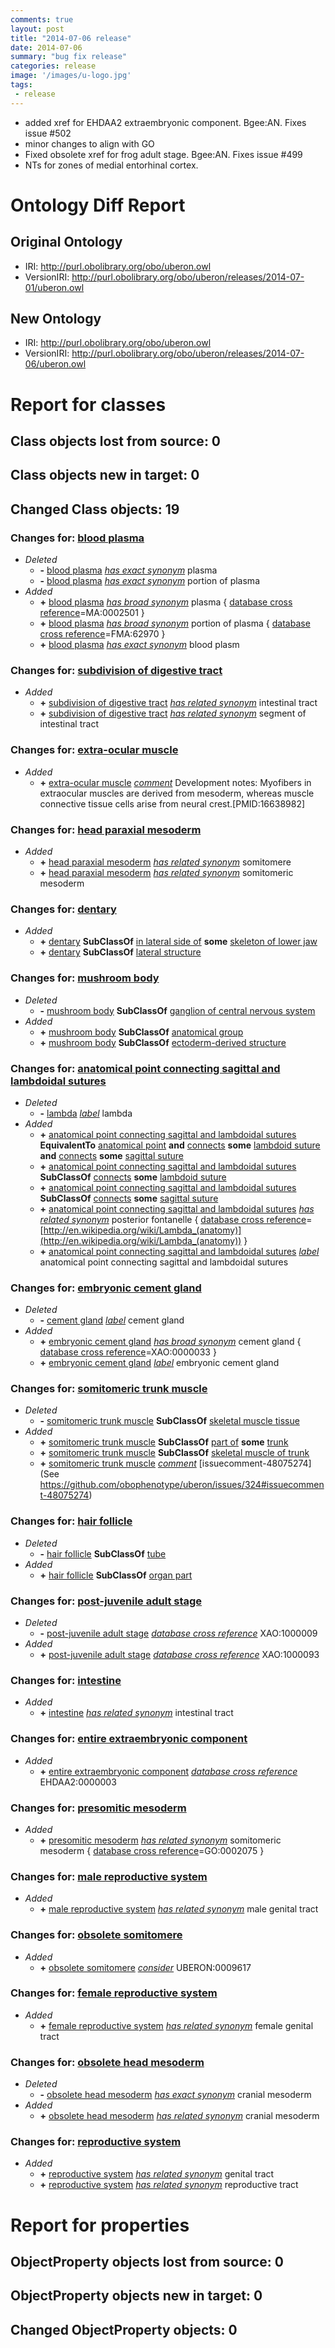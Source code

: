 ```yaml
---
comments: true
layout: post
title: "2014-07-06 release"
date: 2014-07-06
summary: "bug fix release"
categories: release
image: '/images/u-logo.jpg'
tags:
 - release
---
```


 * added xref for EHDAA2 extraembryonic component. Bgee:AN. Fixes issue #502
 * minor changes to align with GO
 * Fixed obsolete xref for frog adult stage. Bgee:AN. Fixes issue #499
 * NTs for zones of medial entorhinal cortex.

# Ontology Diff Report


## Original Ontology

 * IRI: http://purl.obolibrary.org/obo/uberon.owl
 * VersionIRI: http://purl.obolibrary.org/obo/uberon/releases/2014-07-01/uberon.owl

## New Ontology

 * IRI: http://purl.obolibrary.org/obo/uberon.owl
 * VersionIRI: http://purl.obolibrary.org/obo/uberon/releases/2014-07-06/uberon.owl

# Report for classes


## Class objects lost from source: 0


## Class objects new in target: 0


## Changed Class objects: 19


### Changes for: [blood plasma](http://purl.obolibrary.org/obo/UBERON_0001969)

 * _Deleted_
    *  **-** [blood plasma](http://purl.obolibrary.org/obo/UBERON_0001969) *[has exact synonym](http://www.geneontology.org/formats/oboInOwl#hasExactSynonym)* plasma
    *  **-** [blood plasma](http://purl.obolibrary.org/obo/UBERON_0001969) *[has exact synonym](http://www.geneontology.org/formats/oboInOwl#hasExactSynonym)* portion of plasma
 * _Added_
    *  **+** [blood plasma](http://purl.obolibrary.org/obo/UBERON_0001969) *[has broad synonym](http://www.geneontology.org/formats/oboInOwl#hasBroadSynonym)* plasma { [database cross reference](http://www.geneontology.org/formats/oboInOwl#hasDbXref)=MA:0002501 } 
    *  **+** [blood plasma](http://purl.obolibrary.org/obo/UBERON_0001969) *[has broad synonym](http://www.geneontology.org/formats/oboInOwl#hasBroadSynonym)* portion of plasma { [database cross reference](http://www.geneontology.org/formats/oboInOwl#hasDbXref)=FMA:62970 } 
    *  **+** [blood plasma](http://purl.obolibrary.org/obo/UBERON_0001969) *[has exact synonym](http://www.geneontology.org/formats/oboInOwl#hasExactSynonym)* blood plasm

### Changes for: [subdivision of digestive tract](http://purl.obolibrary.org/obo/UBERON_0004921)

 * _Added_
    *  **+** [subdivision of digestive tract](http://purl.obolibrary.org/obo/UBERON_0004921) *[has related synonym](http://www.geneontology.org/formats/oboInOwl#hasRelatedSynonym)* intestinal tract
    *  **+** [subdivision of digestive tract](http://purl.obolibrary.org/obo/UBERON_0004921) *[has related synonym](http://www.geneontology.org/formats/oboInOwl#hasRelatedSynonym)* segment of intestinal tract

### Changes for: [extra-ocular muscle](http://purl.obolibrary.org/obo/UBERON_0001601)

 * _Added_
    *  **+** [extra-ocular muscle](http://purl.obolibrary.org/obo/UBERON_0001601) *[comment](http://www.w3.org/2000/01/rdf-schema#comment)* Development notes: Myofibers in extraocular muscles are derived from mesoderm, whereas muscle connective tissue cells arise from neural crest.[PMID:16638982]

### Changes for: [head paraxial mesoderm](http://purl.obolibrary.org/obo/UBERON_0009617)

 * _Added_
    *  **+** [head paraxial mesoderm](http://purl.obolibrary.org/obo/UBERON_0009617) *[has related synonym](http://www.geneontology.org/formats/oboInOwl#hasRelatedSynonym)* somitomere
    *  **+** [head paraxial mesoderm](http://purl.obolibrary.org/obo/UBERON_0009617) *[has related synonym](http://www.geneontology.org/formats/oboInOwl#hasRelatedSynonym)* somitomeric mesoderm

### Changes for: [dentary](http://purl.obolibrary.org/obo/UBERON_0004742)

 * _Added_
    *  **+** [dentary](http://purl.obolibrary.org/obo/UBERON_0004742) **SubClassOf** [in lateral side of](http://purl.obolibrary.org/obo/BSPO_0000126) **some** [skeleton of lower jaw](http://purl.obolibrary.org/obo/UBERON_0003278)
    *  **+** [dentary](http://purl.obolibrary.org/obo/UBERON_0004742) **SubClassOf** [lateral structure](http://purl.obolibrary.org/obo/UBERON_0015212)

### Changes for: [mushroom body](http://purl.obolibrary.org/obo/UBERON_0001058)

 * _Deleted_
    *  **-** [mushroom body](http://purl.obolibrary.org/obo/UBERON_0001058) **SubClassOf** [ganglion of central nervous system](http://purl.obolibrary.org/obo/UBERON_0003339)
 * _Added_
    *  **+** [mushroom body](http://purl.obolibrary.org/obo/UBERON_0001058) **SubClassOf** [anatomical group](http://purl.obolibrary.org/obo/UBERON_0000480)
    *  **+** [mushroom body](http://purl.obolibrary.org/obo/UBERON_0001058) **SubClassOf** [ectoderm-derived structure](http://purl.obolibrary.org/obo/UBERON_0004121)

### Changes for: [anatomical point connecting sagittal and lambdoidal sutures](http://purl.obolibrary.org/obo/UBERON_0013424)

 * _Deleted_
    *  **-** [lambda](http://purl.obolibrary.org/obo/UBERON_0013424) *[label](http://www.w3.org/2000/01/rdf-schema#label)* lambda
 * _Added_
    *  **+** [anatomical point connecting sagittal and lambdoidal sutures](http://purl.obolibrary.org/obo/UBERON_0013424) **EquivalentTo** [anatomical point](http://purl.obolibrary.org/obo/UBERON_0006983) **and** [connects](http://purl.obolibrary.org/obo/RO_0002176) **some** [lambdoid suture](http://purl.obolibrary.org/obo/UBERON_0002491) **and** [connects](http://purl.obolibrary.org/obo/RO_0002176) **some** [sagittal suture](http://purl.obolibrary.org/obo/UBERON_0002492)
    *  **+** [anatomical point connecting sagittal and lambdoidal sutures](http://purl.obolibrary.org/obo/UBERON_0013424) **SubClassOf** [connects](http://purl.obolibrary.org/obo/RO_0002176) **some** [lambdoid suture](http://purl.obolibrary.org/obo/UBERON_0002491)
    *  **+** [anatomical point connecting sagittal and lambdoidal sutures](http://purl.obolibrary.org/obo/UBERON_0013424) **SubClassOf** [connects](http://purl.obolibrary.org/obo/RO_0002176) **some** [sagittal suture](http://purl.obolibrary.org/obo/UBERON_0002492)
    *  **+** [anatomical point connecting sagittal and lambdoidal sutures](http://purl.obolibrary.org/obo/UBERON_0013424) *[has related synonym](http://www.geneontology.org/formats/oboInOwl#hasRelatedSynonym)* posterior fontanelle { [database cross reference](http://www.geneontology.org/formats/oboInOwl#hasDbXref)=[http://en.wikipedia.org/wiki/Lambda_(anatomy)](http://en.wikipedia.org/wiki/Lambda_(anatomy)) } 
    *  **+** [anatomical point connecting sagittal and lambdoidal sutures](http://purl.obolibrary.org/obo/UBERON_0013424) *[label](http://www.w3.org/2000/01/rdf-schema#label)* anatomical point connecting sagittal and lambdoidal sutures

### Changes for: [embryonic cement gland](http://purl.obolibrary.org/obo/UBERON_0005093)

 * _Deleted_
    *  **-** [cement gland](http://purl.obolibrary.org/obo/UBERON_0005093) *[label](http://www.w3.org/2000/01/rdf-schema#label)* cement gland
 * _Added_
    *  **+** [embryonic cement gland](http://purl.obolibrary.org/obo/UBERON_0005093) *[has broad synonym](http://www.geneontology.org/formats/oboInOwl#hasBroadSynonym)* cement gland  { [database cross reference](http://www.geneontology.org/formats/oboInOwl#hasDbXref)=XAO:0000033 } 
    *  **+** [embryonic cement gland](http://purl.obolibrary.org/obo/UBERON_0005093) *[label](http://www.w3.org/2000/01/rdf-schema#label)* embryonic cement gland

### Changes for: [somitomeric trunk muscle](http://purl.obolibrary.org/obo/UBERON_0004138)

 * _Deleted_
    *  **-** [somitomeric trunk muscle](http://purl.obolibrary.org/obo/UBERON_0004138) **SubClassOf** [skeletal muscle tissue](http://purl.obolibrary.org/obo/UBERON_0001134)
 * _Added_
    *  **+** [somitomeric trunk muscle](http://purl.obolibrary.org/obo/UBERON_0004138) **SubClassOf** [part of](http://purl.obolibrary.org/obo/BFO_0000050) **some** [trunk](http://purl.obolibrary.org/obo/UBERON_0002100)
    *  **+** [somitomeric trunk muscle](http://purl.obolibrary.org/obo/UBERON_0004138) **SubClassOf** [skeletal muscle of trunk](http://purl.obolibrary.org/obo/UBERON_0001774)
    *  **+** [somitomeric trunk muscle](http://purl.obolibrary.org/obo/UBERON_0004138) *[comment](http://www.w3.org/2000/01/rdf-schema#comment)* [issuecomment-48075274](See https://github.com/obophenotype/uberon/issues/324#issuecomment-48075274)

### Changes for: [hair follicle](http://purl.obolibrary.org/obo/UBERON_0002073)

 * _Deleted_
    *  **-** [hair follicle](http://purl.obolibrary.org/obo/UBERON_0002073) **SubClassOf** [tube](http://purl.obolibrary.org/obo/UBERON_0000025)
 * _Added_
    *  **+** [hair follicle](http://purl.obolibrary.org/obo/UBERON_0002073) **SubClassOf** [organ part](http://purl.obolibrary.org/obo/UBERON_0000064)

### Changes for: [post-juvenile adult stage](http://purl.obolibrary.org/obo/UBERON_0000113)

 * _Deleted_
    *  **-** [post-juvenile adult stage](http://purl.obolibrary.org/obo/UBERON_0000113) *[database cross reference](http://www.geneontology.org/formats/oboInOwl#hasDbXref)* XAO:1000009
 * _Added_
    *  **+** [post-juvenile adult stage](http://purl.obolibrary.org/obo/UBERON_0000113) *[database cross reference](http://www.geneontology.org/formats/oboInOwl#hasDbXref)* XAO:1000093

### Changes for: [intestine](http://purl.obolibrary.org/obo/UBERON_0000160)

 * _Added_
    *  **+** [intestine](http://purl.obolibrary.org/obo/UBERON_0000160) *[has related synonym](http://www.geneontology.org/formats/oboInOwl#hasRelatedSynonym)* intestinal tract

### Changes for: [entire extraembryonic component](http://purl.obolibrary.org/obo/UBERON_0016887)

 * _Added_
    *  **+** [entire extraembryonic component](http://purl.obolibrary.org/obo/UBERON_0016887) *[database cross reference](http://www.geneontology.org/formats/oboInOwl#hasDbXref)* EHDAA2:0000003

### Changes for: [presomitic mesoderm](http://purl.obolibrary.org/obo/UBERON_0003059)

 * _Added_
    *  **+** [presomitic mesoderm](http://purl.obolibrary.org/obo/UBERON_0003059) *[has related synonym](http://www.geneontology.org/formats/oboInOwl#hasRelatedSynonym)* somitomeric mesoderm { [database cross reference](http://www.geneontology.org/formats/oboInOwl#hasDbXref)=GO:0002075 } 

### Changes for: [male reproductive system](http://purl.obolibrary.org/obo/UBERON_0000079)

 * _Added_
    *  **+** [male reproductive system](http://purl.obolibrary.org/obo/UBERON_0000079) *[has related synonym](http://www.geneontology.org/formats/oboInOwl#hasRelatedSynonym)* male genital tract

### Changes for: [obsolete somitomere](http://purl.obolibrary.org/obo/UBERON_0005727)

 * _Added_
    *  **+** [obsolete somitomere](http://purl.obolibrary.org/obo/UBERON_0005727) *[consider](http://www.geneontology.org/formats/oboInOwl#consider)* UBERON:0009617

### Changes for: [female reproductive system](http://purl.obolibrary.org/obo/UBERON_0000474)

 * _Added_
    *  **+** [female reproductive system](http://purl.obolibrary.org/obo/UBERON_0000474) *[has related synonym](http://www.geneontology.org/formats/oboInOwl#hasRelatedSynonym)* female genital tract

### Changes for: [obsolete head mesoderm](http://purl.obolibrary.org/obo/UBERON_0005280)

 * _Deleted_
    *  **-** [obsolete head mesoderm](http://purl.obolibrary.org/obo/UBERON_0005280) *[has exact synonym](http://www.geneontology.org/formats/oboInOwl#hasExactSynonym)* cranial mesoderm
 * _Added_
    *  **+** [obsolete head mesoderm](http://purl.obolibrary.org/obo/UBERON_0005280) *[has related synonym](http://www.geneontology.org/formats/oboInOwl#hasRelatedSynonym)* cranial mesoderm

### Changes for: [reproductive system](http://purl.obolibrary.org/obo/UBERON_0000990)

 * _Added_
    *  **+** [reproductive system](http://purl.obolibrary.org/obo/UBERON_0000990) *[has related synonym](http://www.geneontology.org/formats/oboInOwl#hasRelatedSynonym)* genital tract
    *  **+** [reproductive system](http://purl.obolibrary.org/obo/UBERON_0000990) *[has related synonym](http://www.geneontology.org/formats/oboInOwl#hasRelatedSynonym)* reproductive tract

# Report for properties


## ObjectProperty objects lost from source: 0


## ObjectProperty objects new in target: 0


## Changed ObjectProperty objects: 0

